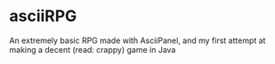 # asciiRPG
An extremely basic RPG made with AsciiPanel, and my first attempt at making a decent (read: crappy) game in Java
